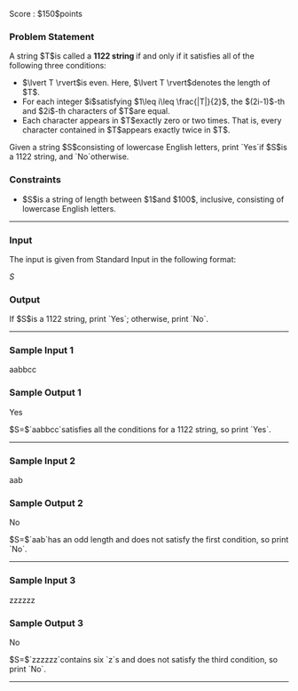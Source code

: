 
<div>

<span>

<span>

<p>
Score : $150$points
</p>

<div>

<section>

### **Problem Statement**

<p>
A string $T$is called a 
<strong>
1122 string
</strong>
if and only if it satisfies all of the following three conditions:
</p>

<ul>

<li>
$\lvert T \rvert$is even. Here, $\lvert T \rvert$denotes the length of $T$.
</li>

<li>
For each integer $i$satisfying $1\leq i\leq \frac{|T|}{2}$, the $(2i-1)$-th and $2i$-th characters of $T$are equal.
</li>

<li>
Each character appears in $T$exactly zero or two times. That is, every character contained in $T$appears exactly twice in $T$.
</li>

</ul>

<p>
Given a string $S$consisting of lowercase English letters, print `Yes`if $S$is a 1122 string, and `No`otherwise.
</p>

</section>

</div>

<div>

<section>

### **Constraints**

<ul>

<li>
$S$is a string of length between $1$and $100$, inclusive, consisting of lowercase English letters.
</li>

</ul>

</section>

</div>

---

<div>

<div>

<section>

### **Input**

<p>
The input is given from Standard Input in the following format:
</p>

<div>

$S$
</div>

</section>

</div>

<div>

<section>

### **Output**

<p>
If $S$is a 1122 string, print `Yes`; otherwise, print `No`.
</p>

</section>

</div>

</div>

---

<div>

<section>

### **Sample Input 1**

<div>

aabbcc

</div>

</section>

</div>

<div>

<section>

### **Sample Output 1**

<div>

Yes

</div>

<p>
$S=$`aabbcc`satisfies all the conditions for a 1122 string, so print `Yes`.
</p>

</section>

</div>

---

<div>

<section>

### **Sample Input 2**

<div>

aab

</div>

</section>

</div>

<div>

<section>

### **Sample Output 2**

<div>

No

</div>

<p>
$S=$`aab`has an odd length and does not satisfy the first condition, so print `No`.
</p>

</section>

</div>

---

<div>

<section>

### **Sample Input 3**

<div>

zzzzzz

</div>

</section>

</div>

<div>

<section>

### **Sample Output 3**

<div>

No

</div>

<p>
$S=$`zzzzzz`contains six `z`s and does not satisfy the third condition, so print `No`.
</p>

---

</section>

</div>

</span>

</span>

</div>
